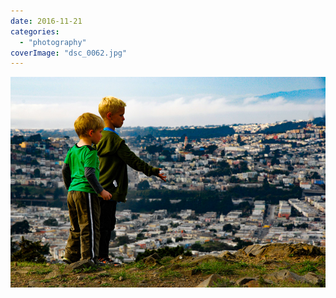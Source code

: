 ```yaml
---
date: 2016-11-21
categories: 
  - "photography"
coverImage: "dsc_0062.jpg"
---
```


![](images/dsc_0062.jpg)
